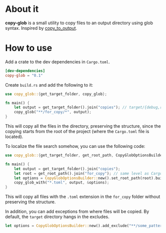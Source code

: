# About it

**copy-glob** is a small utility to copy files to an output directory using glob syntax. Inspired by [copy_to_output](https://crates.io/crates/copy_to_output).

# How to use

Add a crate to the dev dependencies in `Cargo.toml`.

```toml
[dev-dependencies]
copy-glob = "0.1"
```

Create `build.rs` and add the following to it:

```rust
use copy_glob::{get_target_folder, copy_glob};

fn main() {
    let output = get_target_folder().join("copies"); // target/{debug,release}/copies
    copy_glob("**/for_copy/*", output);
}
```

This will copy all the files in the directory, preserving the structure, since the copying starts from the root of the project (where the `Cargo.toml` file is located).

To localize the file search somehow, you can use the following code:

```rust
use copy_glob::{get_target_folder, get_root_path, CopyGlobOptionsBuilder, copy_glob_with};

fn main() {
    let output = get_target_folder().join("copies");
    let root = get_root_path().join("for_copy"); // same level as Cargo.toml
    let options = CopyGlobOptionsBuilder::new().set_root_path(root).build();
    copy_glob_with("*.toml", output, &options);
}
```

This will copy all files with the `.toml` extension in the `for_copy` folder without preserving the structure.

In addition, you can add exceptions from where files will be copied. By default, the `target` directory hangs in the excludes.

```rust
let options = CopyGlobOptionsBuilder::new().add_exclude("**/some_pattern/*").build();
```